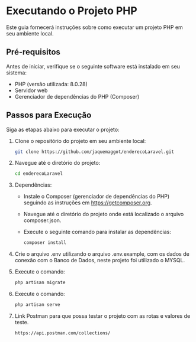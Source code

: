 # Executando o Projeto PHP

Este guia fornecerá instruções sobre como executar um projeto PHP em seu ambiente local.

## Pré-requisitos

Antes de iniciar, verifique se o seguinte software está instalado em seu sistema:

- PHP (versão utilizada: 8.0.28)
- Servidor web 
- Gerenciador de dependências do PHP (Composer)

## Passos para Execução

Siga as etapas abaixo para executar o projeto:

1. Clone o repositório do projeto em seu ambiente local:

   ```bash
   git clone https://github.com/jaquemaggot/enderecoLaravel.git

2. Navegue até o diretório do projeto:

    ```bash
    cd enderecoLaravel

3. Dependências:

    - Instale o Composer (gerenciador de dependências do PHP) seguindo as instruções em https://getcomposer.org.
    - Navegue até o diretório do projeto onde está localizado o arquivo composer.json.
    - Execute o seguinte comando para instalar as dependências:
    
        ```bash
        composer install

4. Crie o arquivo .env utilizando o arquivo .env.example, com os dados de conexão com o Banco de Dados, neste projeto foi utilizado o MYSQL.

5. Execute o comando:
    
    ```bash
    php artisan migrate

6. Execute o comando:

    ```bash
    php artisan serve

7. Link Postman para que possa testar o projeto com as rotas e valores de teste.

    ```bash
    https://api.postman.com/collections/


